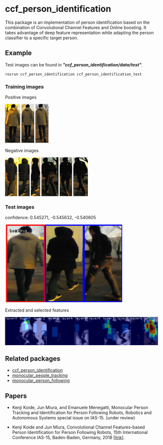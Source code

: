 # ccf_person_identification

This package is an implementation of person identification based on the combination of Convolutional Channel Features and Online boosting. It takes advantage of deep feature representation while adapting the person classifier to a specific target person.

## Example

Test images can be found in ***"ccf_person_identification/data/test"***.

```bash
rosrun ccf_person_identification ccf_person_identification_test
```

### Training images

Positive images

<img src="data/test/p01.jpg"/> <img src="data/test/p05.jpg"/> <img src="data/test/p09.jpg"/>

Negative images

<img src="data/test/n01-01.jpg"/> <img src="data/test/n05-01.jpg"/> <img src="data/test/n09-01.jpg"/>
<img src="data/test/n01-02.jpg"/> <img src="data/test/n05-02.jpg"/> <img src="data/test/n09-02.jpg"/>


### Test images

confidence: 0.545271, -0.545632, -0.540605

<img src="data/imgs/result1.jpg"/>

Extracted and selected features

<img src="data/imgs/features.jpg"/>


## Related packages

- [ccf_person_identification](https://github.com/koide3/ccf_person_identification)
- [monocular_people_tracking](https://github.com/koide3/monocular_people_tracking)
- [monocular_person_following](https://github.com/koide3/monocular_person_following)


## Papers
- Kenji Koide, Jun Miura, and Emanuele Menegatti, Monocular Person Tracking and Identification for Person Following Robots, Robotics and Autonomous Systems special issue on IAS-15. (under review)

- Kenji Koide and Jun Miura, Convolutional Channel Features-based Person Identification for Person Following Robots, 15th International Conference IAS-15, Baden-Baden, Germany, 2018 [[link]](https://www.researchgate.net/publication/325854919_Convolutional_Channel_Features-Based_Person_Identification_for_Person_Following_Robots_Proceedings_of_the_15th_International_Conference_IAS-15).